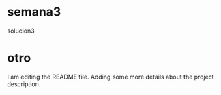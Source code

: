 # semana3
solucion3
# otro
I am editing the README file. Adding some more details about the project description.

